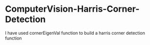 # ComputerVision-Harris-Corner-Detection
I have used cornerEigenVal function to build a harris corner detection function
